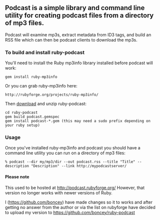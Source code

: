 ## Podcast is a simple library and command line utility for creating podcast files from a directory of mp3 files.
Podcast will examine mp3s, extract metadata from ID3 tags, and build an RSS file which can then be podcast clients to download the mp3s.

### To build and install ruby-podcast

You'll need to install the Ruby mp3info library installed before podcast
will work:

    gem install ruby-mp3info

Or you can grab ruby-mp3info here:

    http://rubyforge.org/projects/ruby-mp3info/

Then [download](https://github.com/boncey/ruby-podcast/archive/master.zip) and unzip ruby-podcast:

    cd ruby-podcast
    gem build podcast.gemspec
    gem install podcast-*.gem (this may need a sudo prefix depending on your ruby setup)

### Usage

Once you've installed ruby-mp3info and podcast you should have a 
command line utility you can run on a directory of mp3 files:

    % podcast --dir my/mp3/dir --out podcast.rss --title "Title" --description "Description" --link http://mypodcastserver/

#### Please note
This used to be hosted at http://podcast.rubyforge.org/
However, that version no longer works with newer versions of Ruby.

I (https://github.com/boncey) have made changes so it to works and after getting no answer from the author or via the list on rubyforge have decided to upload my version to https://github.com/boncey/ruby-podcast
